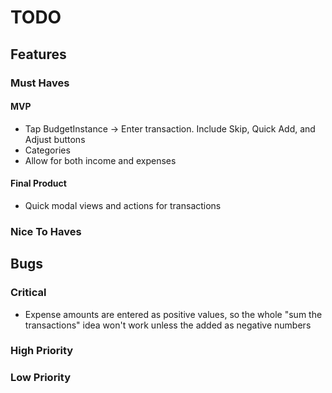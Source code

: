 #  TODO

## Features

### Must Haves

#### MVP

- Tap BudgetInstance -> Enter transaction. Include Skip, Quick Add, and Adjust buttons
- Categories
- Allow for both income and expenses

#### Final Product

- Quick modal views and actions for transactions

### Nice To Haves

## Bugs

### Critical

- Expense amounts are entered as positive values, so the whole "sum the transactions" idea won't work unless the added as negative numbers

### High Priority

### Low Priority

